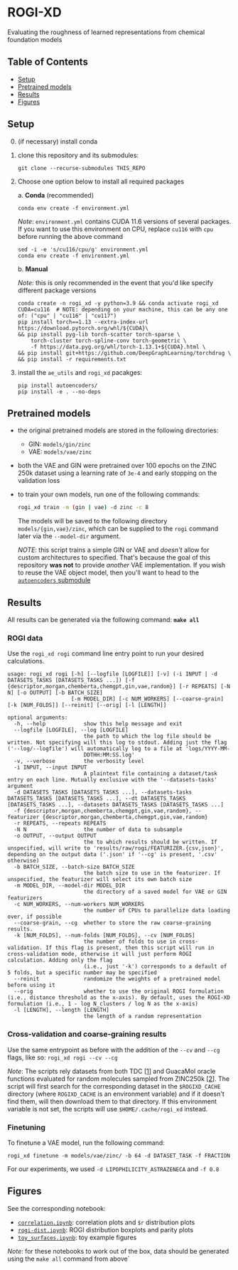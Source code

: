 # ROGI-XD

Evaluating the roughness of learned representations from chemical foundation models

## Table of Contents

- [Setup](#setup)
- [Pretrained models](#pretrained-models)
- [Results](#results)
- [Figures](#figures)

## Setup

0. (if necessary) install conda
1. clone this repository and its submodules:
    ```
    git clone --recurse-submodules THIS_REPO
    ```
2. Choose one option below to install all required packages

    a. **Conda** (recommended)
    ```
    conda env create -f environment.yml
    ```
    _Note_: `environment.yml` contains CUDA 11.6 versions of several packages. If you want to use this environment on CPU, replace `cu116` with `cpu` before running the above command
    ```
    sed -i -e 's/cu116/cpu/g' environment.yml
    conda env create -f environment.yml
    ```
    
    b. **Manual**
    
    _Note_: this is only recommended in the event that you'd like specify different package versions
    ```
    conda create -n rogi_xd -y python=3.9 && conda activate rogi_xd
    CUDA=cu116  # NOTE: depending on your machine, this can be any one of: ("cpu" | "cu116" | "cu117") 
    pip install torch==1.13 --extra-index-url https://download.pytorch.org/whl/${CUDA}\
    && pip install pyg-lib torch-scatter torch-sparse \
        torch-cluster torch-spline-conv torch-geometric \
        -f https://data.pyg.org/whl/torch-1.13.1+${CUDA}.html \
    && pip install git+https://github.com/DeepGraphLearning/torchdrug \
    && pip install -r requirements.txt
    ```

3. install the `ae_utils` and `rogi_xd` pacakges: 
    ```
    pip install autoencoders/
    pip install -e . --no-deps
    ```


## Pretrained models

- the original pretrained models are stored in the following directories: 

    - GIN: `models/gin/zinc`
    - VAE: `models/vae/zinc`

- both the VAE and GIN were pretrained over 100 epochs on the ZINC 250k dataset using a learning rate of `3e-4` and early stopping on the validation loss

- to train your own models, run one of the following commands:
  ```bash
  rogi_xd train -m (gin | vae) -d zinc -c 8
  ```
  The models will be saved to the following directory `models/{gin,vae}/zinc`, which can be supplied to the `rogi` command later via the `--model-dir` argument.

  _NOTE_: this script trains a simple GIN or VAE and _doesn't_ allow for custom architectures to specified. That's because the goal of this repository **was not** to provide _another_ VAE implementation. If you wish to reuse the VAE object model, then you'll want to head to the [`autoencoders` submodule](https://github.com/davidegraff/autoencoders)


## Results

All results can be generated via the following command: **`make all`**

### ROGI data

Use the `rogi_xd rogi` command line entry point to run your desired calculations.
```
usage: rogi_xd rogi [-h] [--logfile [LOGFILE]] [-v] (-i INPUT | -d DATASETS_TASKS [DATASETS_TASKS ...]) [-f {descriptor,morgan,chemberta,chemgpt,gin,vae,random}] [-r REPEATS] [-N N] [-o OUTPUT] [-b BATCH_SIZE]
                    [-m MODEL_DIR] [-c NUM_WORKERS] [--coarse-grain] [-k [NUM_FOLDS]] [--reinit] [--orig] [-l [LENGTH]]

optional arguments:
  -h, --help            show this help message and exit
  --logfile [LOGFILE], --log [LOGFILE]
                        the path to which the log file should be written. Not specifying will this log to stdout. Adding just the flag ('--log/--logfile') will automatically log to a file at 'logs/YYYY-MM-
                        DDTHH:MM:SS.log'
  -v, --verbose         the verbosity level
  -i INPUT, --input INPUT
                        A plaintext file containing a dataset/task entry on each line. Mutually exclusive with the '--datasets-tasks' argument
  -d DATASETS_TASKS [DATASETS_TASKS ...], --datasets-tasks DATASETS_TASKS [DATASETS_TASKS ...], --dt DATASETS_TASKS [DATASETS_TASKS ...], --datasets DATASETS_TASKS [DATASETS_TASKS ...]
  -f {descriptor,morgan,chemberta,chemgpt,gin,vae,random}, --featurizer {descriptor,morgan,chemberta,chemgpt,gin,vae,random}
  -r REPEATS, --repeats REPEATS
  -N N                  the number of data to subsample
  -o OUTPUT, --output OUTPUT
                        the to which results should be written. If unspecified, will write to 'results/raw/rogi/FEATURIZER.{csv,json}', depending on the output data ('.json' if '--cg' is present, '.csv' otherwise)
  -b BATCH_SIZE, --batch-size BATCH_SIZE
                        the batch size to use in the featurizer. If unspecified, the featurizer will select its own batch size
  -m MODEL_DIR, --model-dir MODEL_DIR
                        the directory of a saved model for VAE or GIN featurizers
  -c NUM_WORKERS, --num-workers NUM_WORKERS
                        the number of CPUs to parallelize data loading over, if possible
  --coarse-grain, --cg  whether to store the raw coarse-graining results.
  -k [NUM_FOLDS], --num-folds [NUM_FOLDS], --cv [NUM_FOLDS]
                        the number of folds to use in cross-validation. If this flag is present, then this script will run in cross-validation mode, otherwise it will just perform ROGI calculation. Adding only the flag
                        (i.e., just '-k') corresponds to a default of 5 folds, but a specific number may be specified
  --reinit              randomize the weights of a pretrained model before using it
  --orig                whether to use the original ROGI formulation (i.e., distance threshold as the x-axis). By default, uses the ROGI-XD formulation (i.e., 1 - log N_clusters / log N as the x-axis)
  -l [LENGTH], --length [LENGTH]
                        the length of a random representation
```

### Cross-validation and coarse-graining results

Use the same entrypoint as before with the addition of the `--cv` and `--cg` flags, like so: `rogi_xd rogi --cv --cg`

_Note_: The scripts rely datasets from both TDC [[1]] and GuacaMol oracle functions evaluated for random molecules sampled from ZINC250k [[2]]. The script will first search for the corresponding dataset in the `$ROGIXD_CACHE` directory (where `ROGIXD_CACHE` is an environment variable) and if it doesn't find them, will then download them to that directory. If this environment variable is not set, the scripts will use `$HOME/.cache/rogi_xd` instead.

[1]: https://tdcommons.ai/single_pred_tasks/overview/
[2]: https://tdcommons.ai/generation_tasks/molgen/


### Finetuning

To finetune a VAE model, run the following command:
```
rogi_xd finetune -m models/vae/zinc/ -b 64 -d DATASET_TASK -f FRACTION
```

For our experiments, we used `-d LIPOPHILICITY_ASTRAZENECA` and `-f 0.8`


## Figures

See the corresponding notebook:
- [`correlation.ipynb`](./notebooks/correlation.ipynb): correlation plots and `$r` distribution plots
- [`rogi-dist.ipynb`](./notebooks/rogi-dist.ipynb): ROGI distribution boxplots and parity plots
- [`toy_surfaces.ipynb`](./notebooks/toy_surfaces.ipynb): toy example figures

_Note_: for these notebooks to work out of the box, data should be generated using the `make all` command from above`
